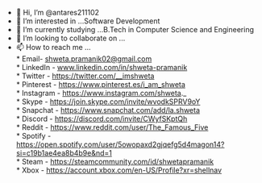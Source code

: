 - 👋 Hi, I’m @antares211102
- 👀 I’m interested in ...Software Development
- 🌱 I’m currently studying ...B.Tech in Computer Science and Engineering
- 💞️ I’m looking to collaborate on ...
- 📫 How to reach me ... <br>
                         * Email- shweta.pramanik02@gmail.com                             <br>
                         * LinkedIn  - www.linkedin.com/in/shweta-pramanik                <br>
                         * Twitter   - https://twitter.com/__imshweta                     <br>
                         * Pinterest - https://www.pinterest.es/i_am_shweta               <br>
                         * Instagram - https://www.instagram.com/shweta._                 <br>
                         * Skype     - https://join.skype.com/invite/wvodkSPRV9oY         <br>
                         * Snapchat  - https://www.snapchat.com/add/la.shweta             <br>
                         * Discord   - https://discord.com/invite/CWyfSKptQh              <br>
                         * Reddit    - https://www.reddit.com/user/The_Famous_Five        <br>
                         * Spotify   - https://open.spotify.com/user/5owopaxd2gjqefg5d4magon14?si=c19b1ae4ea8b4b9e&nd=1 <br>
                         * Steam     - https://steamcommunity.com/id/shwetapramanik       <br>
                         * Xbox      - https://account.xbox.com/en-US/Profile?xr=shellnav <br>
                    

<!---
antares211102/antares211102 is a ✨ special ✨ repository because its `README.md` (this file) appears on your GitHub profile.
You can click the Preview link to take a look at your changes.
--->
